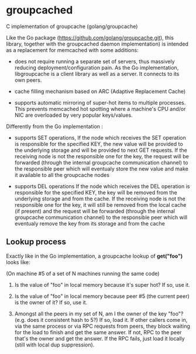 groupcached
======

C implementation of groupcache (golang/groupcache)

Like the Go package (https://github.com/golang/groupcache.git),
this library, together with the groupcached daemon implementation)
is intended as a replacement for memcached with some additions:

 * does not require running a separate set of servers, thus massively
   reducing deployment/configuration pain. As the Go implementation,
   libgroupcache is a client library as well as a server.
   It connects to its own peers.

 * cache filling mechanism based on ARC (Adaptive Replacement Cache)

 * supports automatic mirroring of super-hot items to multiple
   processes.  This prevents memcached hot spotting where a machine's
   CPU and/or NIC are overloaded by very popular keys/values.

Differently from the Go implementation :

 * supports SET operations, If the node which receives the SET operation
   is responsible for the specified KEY, the new value will be provided to
   the underlying storage and will be provided to next GET requests.
   If the receiving node is not the responsible one for the key, the request
   will be forwarded (through the internal groupcache communication channel)
   to the responsible peer which will eventualy store the new value and make it
   available to all the groupcache nodes
 
 * supports DEL operations If the node which receives the DEL operation
   is responsible for the specified KEY, the key will be removed from the
   underlying storage and from the cache.
   If the receiving node is not the responsible one for the key, it will still
   be removed from the local cache (if present) and the request will be
   forwarded (through the internal groupcache communication channel) to the
   responsible peer which will eventualy remove the key from its storage
   and from the cache

## Lookup process

Exactly like in the Go implementation, a groupcache lookup of **get("foo")** looks like:

(On machine #5 of a set of N machines running the same code)

 1. Is the value of "foo" in local memory because it's super hot?  If so, use it.

 2. Is the value of "foo" in local memory because peer #5 (the current
    peer) is the owner of it?  If so, use it.

 3. Amongst all the peers in my set of N, am I the owner of the key
    "foo"?  (e.g. does it consistent hash to 5?)  If so, load it.  If
    other callers come in, via the same process or via RPC requests
    from peers, they block waiting for the load to finish and get the
    same answer.  If not, RPC to the peer that's the owner and get
    the answer.  If the RPC fails, just load it locally (still with
    local dup suppression).

